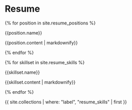 # Resume

{% for position in site.resume_positions %}
<p>{{position.name}}</p>
<p>{{position.content | markdownify}}</p>
{% endfor %}

{% for skillset in site.resume_skills %}
<p>{{skillset.name}}</p>
<p>{{skillset.content | markdownify}}</p>
{% endfor %}

{{ site.collections | where: "label", "resume_skills" | first }}
